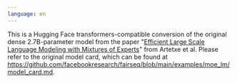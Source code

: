 ```yaml
---
language: en
---
```

This is a Hugging Face transformers-compatible conversion of the original dense 2.7B-parameter model from the paper "[Efficient Large Scale Language Modeling with Mixtures of Experts](https://arxiv.org/abs/2112.10684)" from Artetxe et al. Please refer to the original model card, which can be found at https://github.com/facebookresearch/fairseq/blob/main/examples/moe_lm/model_card.md.
